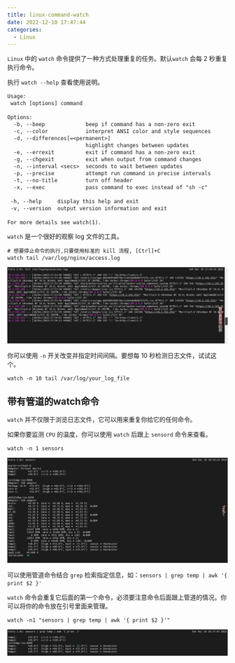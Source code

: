 ```yaml
---
title: linux-command-watch
date: 2022-12-10 17:47:44
categories:
  - Linux
---
```



`Linux` 中的 `watch` 命令提供了一种方式处理重复的任务。默认`watch` 会每 2 秒重复执行命令。

<!-- more -->

执行 `watch --help` 查看使用说明。

```
Usage:
 watch [options] command

Options:
  -b, --beep             beep if command has a non-zero exit
  -c, --color            interpret ANSI color and style sequences
  -d, --differences[=<permanent>]
                         highlight changes between updates
  -e, --errexit          exit if command has a non-zero exit
  -g, --chgexit          exit when output from command changes
  -n, --interval <secs>  seconds to wait between updates
  -p, --precise          attempt run command in precise intervals
  -t, --no-title         turn off header
  -x, --exec             pass command to exec instead of "sh -c"

 -h, --help     display this help and exit
 -v, --version  output version information and exit

For more details see watch(1).
```

`watch` 是一个很好的观察 log 文件的工具。

```shell
# 想要停止命令的执行,只要使用标准的 kill 流程, [Ctrl]+C
watch tail /var/log/nginx/access.log
```

![watch tail /var/log/nginx/access.log](images/linux-command-watch/watch_tail_log.png)

你可以使用 `-n` 开关改变并指定时间间隔。要想每 10 秒检测日志文件，试试这个。

```shell
watch -n 10 tail /var/log/your_log_file
```

## 带有管道的watch命令

`watch` 并不仅限于浏览日志文件，它可以用来重复你给它的任何命令。

如果你要监测 `CPU` 的温度，你可以使用 `watch` 后跟上 `sensord` 命令来查看。

```shell
watch -n 1 sensors
```

![watch_sensors](images/linux-command-watch/watch_sensors.png)

可以使用管道命令结合 `grep` 检索指定信息，如：`sensors | grep temp | awk '{ print $2 }'`

`watch` 命令会重复它后面的第一个命令，必须要注意命令后面跟上管道的情况。你可以将你的命令放在引号里面来管理。

```shell
watch -n1 "sensors | grep temp | awk '{ print $2 }'"
```

![pipe_sensors](images/linux-command-watch/pipe_sensors.png)